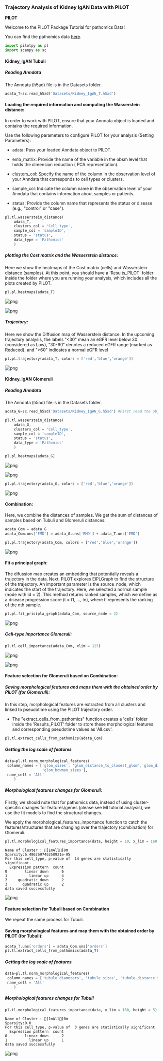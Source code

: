 ### Trajectory Analysis of Kidney IgAN Data with PILOT

<div class="alert alert-block alert-info">
<b>PILOT</b>

Welcome to the PILOT Package Tutorial for pathomics Data!
 
You can find the pathomics data [here](https://github.com/CostaLab/PILOT/tree/main/Tutorial/Datasets).

</div>


```python
import pilotpy as pl
import scanpy as sc
```

#### Kidney_IgAN Tubuli

##### Reading Anndata
<div class="alert alert-block alert-info">
The Anndata (h5ad) file is in the Datasets folder.
</div>


```python
adata_T=sc.read_h5ad('Datasets/Kidney_IgAN_T.h5ad') 
```

#### Loading the required information and computing the Wasserstein distance:
<div class="alert alert-block alert-info"> In order to work with PILOT, ensure that your Anndata object is loaded and contains the required information.
    
Use the following parameters to configure PILOT for your analysis (Setting Parameters):
    
- adata: Pass your loaded Anndata object to PILOT.
    
- emb_matrix: Provide the name of the variable in the obsm level that holds the dimension reduction ( PCA representation).
    
- clusters_col: Specify the name of the column in the observation level of your Anndata that corresponds to cell types or clusters.
    
- sample_col: Indicate the column name in the observation level of your Anndata that contains information about samples or patients.
    
- status: Provide the column name that represents the status or disease (e.g., "control" or "case").
  
</div>


```python
pl.tl.wasserstein_distance(
    adata_T,
    clusters_col = 'Cell_type',
    sample_col = 'sampleID',
    status = 'status', 
    data_type = 'Pathomics'
    )
```

##### plotting the Cost matrix and the Wasserstein distance:
<div class="alert alert-block alert-info"> 
 Here we show the heatmaps of the Cost matrix (cells) and Wasserstein distance (samples).  At this point, you should have a 'Results_PILOT' folder inside the folder where you are running your analysis, which includes all the plots created by PILOT.      
</div>


```python
pl.pl.heatmaps(adata_T)
```


    
![png](Combination_Kidney_IgAN_files/Combination_Kidney_IgAN_9_0.png)
    



    
![png](Combination_Kidney_IgAN_files/Combination_Kidney_IgAN_9_1.png)
    


##### Trajectory:
<div class="alert alert-block alert-info"> 
 Here we show the Diffusion map of Wasserstein distance. In the upcoming trajectory analysis, the labels "<30" mean an eGFR level below 30 (considered as Low), "30-60" denotes a reduced eGFR range (marked as Reduced), and ">60" indicates a normal eGFR level
</div>


```python
pl.pl.trajectory(adata_T, colors = ['red','blue','orange'])
```


    
![png](Combination_Kidney_IgAN_files/Combination_Kidney_IgAN_11_0.png)
    


#### Kidney_IgAN Glomeruli

##### Reading Anndata
<div class="alert alert-block alert-info">
The Anndata (h5ad) file is in the Datasets folder.
   </div>


```python
adata_G=sc.read_h5ad('Datasets/Kidney_IgAN_G.h5ad') #First read the object
```


```python
pl.tl.wasserstein_distance(
    adata_G,
    clusters_col = 'Cell_type',
    sample_col = 'sampleID',
    status = 'status',
    data_type = 'Pathomics'
    )
```


```python
pl.pl.heatmaps(adata_G)
```


    
![png](Combination_Kidney_IgAN_files/Combination_Kidney_IgAN_16_0.png)
    



    
![png](Combination_Kidney_IgAN_files/Combination_Kidney_IgAN_16_1.png)
    



```python
pl.pl.trajectory(adata_G, colors = ['red','blue','orange'])
```


    
![png](Combination_Kidney_IgAN_files/Combination_Kidney_IgAN_17_0.png)
    


#### Combination:
<div class="alert alert-block alert-info"> 
Here, we combine the distances of samples. We get the sum of distances of samples based on Tubuli and Glomeruli distances.   
</div>


```python
adata_Com = adata_G
adata_Com.uns['EMD'] = adata_G.uns['EMD'] + adata_T.uns['EMD']
```


```python
pl.pl.trajectory(adata_Com, colors = ['red','blue','orange'])
```


    
![png](Combination_Kidney_IgAN_files/Combination_Kidney_IgAN_20_0.png)
    


####  Fit a principal graph:
<div class="alert alert-block alert-info"> 
The difussion map creates an embedding that potentially reveals a trajectory in the data. Next, PILOT explores EIPLGraph to find the structure of the trajectory. An important parameter is the source_node, which indicates the start of the trajectory. Here, we selected a normal sample (node with  id = 2). This method returns ranked samples, which we define as a disease progression score (t = t1, ..., tn), where tl represents the ranking of the nth sample.
</div>


```python
pl.pl.fit_pricipla_graph(adata_Com, source_node = 2)
```


    
![png](Combination_Kidney_IgAN_files/Combination_Kidney_IgAN_22_0.png)
    


##### Cell-type Importance Glomeruli:


```python
pl.tl.cell_importance(adata_Com, xlim = 125)
```


    
![png](Combination_Kidney_IgAN_files/Combination_Kidney_IgAN_24_0.png)
    



    
![png](Combination_Kidney_IgAN_files/Combination_Kidney_IgAN_24_1.png)
    


#### Feature selection for Glomeruli based on Combination:

##### Saving morphological features and maps them with the obtained order by PILOT  (for Glomeruli):

<div class="alert alert-block alert-info">     
In this step, morphological features are extracted from all clusters and linked to pseudotime using the PILOT trajectory order.

- The "extract_cells_from_pathomics" function creates a 'cells' folder inside the 'Results_PILOT' folder to store these morphological features and corresponding pseudotime values as 'All.csv'.
</div>


```python
pl.tl.extract_cells_from_pathomics(adata_Com)
```

##### Getting the log scale of features 


```python
data=pl.tl.norm_morphological_features(
 column_names = ['glom_sizes', 'glom_distance_to_closest_glom','glom_diameters','glom_tuft_sizes',
                 'glom_bowman_sizes'],
 name_cell = 'All'
    )
```

##### Morphological features changes for Glomeruli:

<div class="alert alert-block alert-info">
      
 Firstly, we should note that for pathomics data, instead of using cluster-specific changes for features/genes (please see MI tutorial analysis), we use the fit models to find the structural changes. 
    
We apply the morphological_features_importance function to catch the features/structures that are changing over the trajectory (combination) for Glomeruli.
</div>


```python
pl.tl.morphological_features_importance(data, height = 10, x_lim = 160, width = 20)    
```

    Name of Cluster : [1mAll[0m
    Sparsity:6.486269746268921e-05
    For this cell_type, p-value of  14 genes are statistically significant.
      Expression pattern  count
    0        linear down      6
    1          linear up      4
    2     quadratic down      2
    3       quadratic up      2
    data saved successfully



    
![png](Combination_Kidney_IgAN_files/Combination_Kidney_IgAN_31_1.png)
    


#### Feature selection for Tubuli based on Combination
<div class="alert alert-block alert-info">

We repeat the same process for Tubuli.
</div>

#### Saving morphological features and map them with the obtained order by PILOT  (for Tubuli):



```python
adata_T.uns['orders'] = adata_Com.uns['orders']
pl.tl.extract_cells_from_pathomics(adata_T)
```

#####  Getting the log scale of features 


```python
data=pl.tl.norm_morphological_features(
 column_names = ['tubule_diameters', 'tubule_sizes', 'tubule_distance_to_closest_instance'],
 name_cell = 'All'
    )
```

##### Morphological features changes for Tubuli


```python
pl.tl.morphological_features_importance(data, x_lim = 160, height = 5)    
```

    Name of Cluster : [1mAll[0m
    Sparsity:0.0
    For this cell_type, p-value of  3 genes are statistically significant.
      Expression pattern  count
    0        linear down      2
    1          linear up      1
    data saved successfully



    
![png](Combination_Kidney_IgAN_files/Combination_Kidney_IgAN_38_1.png)
    

